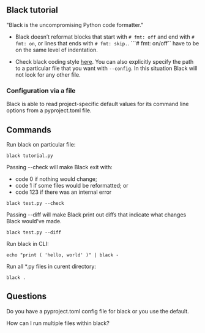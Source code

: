 ## Black tutorial

"Black is the uncompromising Python code formatter."

- Black doesn’t reformat blocks that start with ```# fmt: off``` and end with ```# fmt: on```, or lines that ends with ```# fmt: skip.```. ```# fmt: on/off`` have to be on the same level of indentation.

- Check black coding style [here](https://black.readthedocs.io/en/stable/the_black_code_style/current_style.html). You can also explicitly specify the path to a particular file that you want with ```--config```. In this situation Black will not look for any other file.

### Configuration via a file
Black is able to read project-specific default values for its command line options from a pyproject.toml file.

## Commands
Run black on particular file:
```
black tutorial.py
```

Passing --check will make Black exit with:
- code 0 if nothing would change;
- code 1 if some files would be reformatted; or
- code 123 if there was an internal error
```
black test.py --check
```

Passing --diff will make Black print out diffs that indicate what changes Black would’ve made.
```
black test.py --diff
```

Run black in CLI:
```
echo "print ( 'hello, world' )" | black -
```

Run all *.py files in curent directory:
```
black .
```

## Questions

Do you have a pyproject.toml config file for black or you use the default.

How can I run multiple files within black?